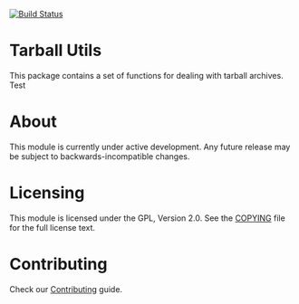 [![Build Status](https://api.travis-ci.org/bitnami/node-tarball-utils.svg?branch=master)](http://travis-ci.org/bitnami/node-tarball-utils)

# Tarball Utils

This package contains a set of functions for dealing with tarball archives. Test

# About

This module is currently under active development. Any future release may be subject to backwards-incompatible changes.

# Licensing

This module is licensed under the GPL, Version 2.0. See the [COPYING](COPYING) file for the full license text.

# Contributing

Check our [Contributing](CONTRIBUTING.md) guide.

